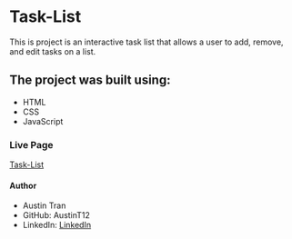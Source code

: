 # Task-List
This is project is an interactive task list that allows a user to add, remove, and edit tasks on a list. 
## The project was built using: 
* HTML 
* CSS 
* JavaScript
### Live Page
[Task-List](http://127.0.0.1:5500/index.html)
#### Author
* Austin Tran 
* GitHub: AustinT12
* LinkedIn: [LinkedIn](https://www.linkedin.com/in/austin-tran12/)
